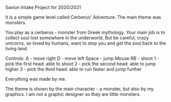 Saxion Intake Project for 2020/2021

It is a simple game level called Cerberus' Adventure. The main theme was monsters.

You play as a cerberus - monster from Greek mythology. Your main job is to collect soul lost somewhere in the underworld. But be careful, crazy unicorns, so loved by humans, want to stop you and get the soul back to the living land.

Controls:
A - move right
D - move left
Space - jump
Mouse RB - shoot
1 - pick the first head: able to shoot
2 - pick the second head: able to jump higher
3 - pick the third head: able to run faster and jump further

Everything was made by me. 

The theme is shown by the main character - a monster, but also by my graphics. I am not a graphic designer so they are little monsters.
